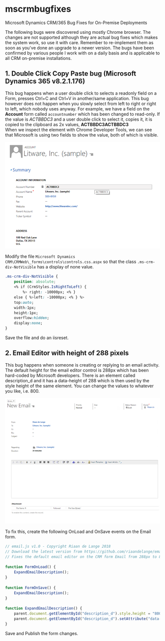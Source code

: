 # mscrmbugfixes
Microsoft Dynamics CRM/365 Bug Fixes for On-Premise Deployments

The following bugs were discovered using mostly Chrome browser. The changes are not supported although they are actual bug fixes which makes the system work, so use it with care. Remember to re-implement them as soon as you've done an upgrade to a newer version.
The bugs have been confirmed by various people I work with on a daily basis and is applicable to all CRM on-premise installations.

## 1. Double Click Copy Paste bug (Microsoft Dynamics 365 v8.2.1.176)
This bug happens when a user double click to selects a readonly field on a Form, presses Ctrl+C and Ctrl+V in another/same application.
This bug however does not happen when you slowly select from left to right or right to left, which nobody uses anyway.
For example, we have a field on the **Account** form called `accountnumber` which has been changed to read-only.
If the value is *ACTBBDC3* and a user double click to select it, copies it, it is copied to the clipboard as 2x values, **ACTBBDC3ACTBBDC3**  
When we inspect the element with Chrome Developer Tools, we can see that Microsoft is using two fields to show the value, both of which is visible.

![Image of Account](https://raw.githubusercontent.com/riaandelange/mscrmbugfixes/master/images/doubleclickexample.png)

Modify the file `Microsoft Dynamics CRM\CRMWeb\_forms\controls\controls.css.aspx` so that the class `.ms-crm-div-NotVisible` has a display of none value.

```css
.ms-crm-div-NotVisible {
    position: absolute;
    <% if (CrmStyles.IsRightToLeft) {
        %> right: -10000px; <% }
    else { %>left: -10000px; <% } %>
    top:auto;
    width:1px;
    height:1px;
    overflow:hidden;
    display:none;
}
```

Save the file and do an iisreset.


## 2. Email Editor with  height of 288 pixels
This bug happens when someone is creating or replying to an email activity. The default height for the email editor control is 288px which has been hard-coded by Microsoft developers. There is an element called description_d and it has a data-height of 288 which is then used by the style height of the same element. You can change the values to whatever you like, i.e. 800.

![Image of Email](https://raw.githubusercontent.com/riaandelange/mscrmbugfixes/master/images/emailexpand.png)

To fix this, create the following OnLoad and OnSave events on the Email form.

```JavaScript
// email.js v1.0 - Copyright Riaan de Lange 2018
// Download the latest version from https://github.com/riaandelange/emailjs
// Fixes the default email editor on the CRM form Email from 288px to 800px height so you can see more details in the Email control.

function FormOnLoad() {
    ExpandEmailDescription();
}

function FormOnSave() {
    ExpandEmailDescription();
}

function ExpandEmailDescription() {
    parent.document.getElementById("description_d").style.height = "800px";
    parent.document.getElementById("description_d").setAttribute("data-height", 800);
}
```

Save and Publish the form changes.

